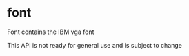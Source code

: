 # font
Font contains the IBM vga font

This API is not ready for general use and is subject to change
